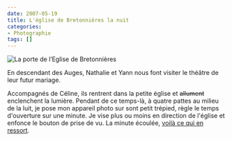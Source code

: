 ```yaml
---
date: 2007-05-19
title: L'église de Bretonnières la nuit
categories:
- Photographie
tags: []
---
```

<img src="https://dlgjp9x71cipk.cloudfront.net/2007/05/eglisebretonnieres.png" alt="La porte de l’Eglise de Bretonnières" />

En descendant des Auges, Nathalie et Yann nous font visiter le théâtre de leur futur mariage.

Accompagnés de Céline, ils rentrent dans la petite église et <strike>allument</strike> enclenchent la lumière. Pendant de ce temps-là, à quatre pattes au milieu de la luit, je pose mon appareil photo sur sont petit trépied, règle le temps d'ouverture sur une minute. Je vise plus ou moins en direction de l'église et enfonce le bouton de prise de vu. La minute écoulée, <a href="https://www.flickr.com/photos/alienlebarge/504465739/" title="L'Eglise de Bretonnières">voilà ce qui en ressort</a>.
